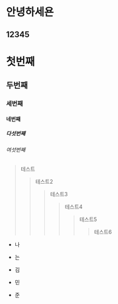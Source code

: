 안녕하세욘
=========
12345
-----
# 첫번째
## 두번째
### 세번째
#### 네번째
##### 다섯번째
###### 여섯번째
> 테스트
> > 테스트2
> > > 테스트3
> > > > 테스트4
> > > > > 테스트5
> > > > > > 테스트6
* 나
+ 는
- 김
* 민
+ 준 
<!---
KMJ1324/KMJ1324 is a ✨ special ✨ repository because its `README.md` (this file) appears on your GitHub profile.
You can click the Preview link to take a look at your changes.
--->
